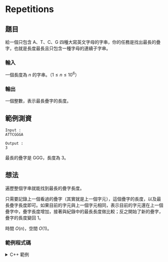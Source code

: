 Repetitions
===

題目
---
給一個只包含 A、T、C、G 四種大寫英文字母的字串，你的任務是找出最長的疊字，也就是長度最長且只包含一種字母的連續子字串。

### 輸入
一個長度為 $n$ 的字串。（$1 \le n \le 10^6$）

### 輸出
一個整數，表示最長疊字的長度。

範例測資
---
```
Input :
ATTCGGGA

Output :
3
```
最長的疊字是 GGG，長度為 3。

想法
---
遍歷整個字串就能找到最長的疊字長度。

只需要記錄上一個看過的疊字（其實就是上一個字元），這個疊字的長度，以及最長疊字長度即可。如果目前的字元與上一個字元相同，表示目前的字元還在上一個疊字中，疊字長度增加，接著與紀錄中的最長長度做比較；反之開始了新的疊字，疊字的長度變回 $1$。

時間 $O(n)$，空間 $O(1)$。

### 範例程式碼
<details>
<summary>C++ 範例 </summary>
    ```cpp
    #include <bits/stdc++.h>
    using namespace std;

    int main() {
        char now;
        char pre = 'X';
        int cnt = 1, ans = 1;
        while (cin >> now) {
            if (now == pre) {
                ++cnt;
                if (cnt > ans) {
                    ans = cnt;
                }
            } else {
                cnt = 1;
                pre = now;
            }
        }
        cout << ans;    
    }
    ```
</details>
